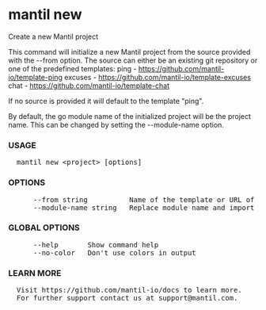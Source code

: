 
# mantil new

Create a new Mantil project

This command will initialize a new Mantil project from the source provided with the --from option.
The source can either be an existing git repository or one of the predefined templates:
ping    - https://github.com/mantil-io/template-ping
excuses - https://github.com/mantil-io/template-excuses
chat    - https://github.com/mantil-io/template-chat

If no source is provided it will default to the template "ping".

By default, the go module name of the initialized project will be the project name.
This can be changed by setting the --module-name option.

### USAGE
<pre>
  mantil new &lt;project&gt; [options]
</pre>
### OPTIONS
<pre>
      --from string          Name of the template or URL of the repository that will be used as one
      --module-name string   Replace module name and import paths
</pre>
### GLOBAL OPTIONS
<pre>
      --help       Show command help
      --no-color   Don't use colors in output
</pre>
### LEARN MORE
<pre>
  Visit https://github.com/mantil-io/docs to learn more.
  For further support contact us at support@mantil.com.
</pre>
